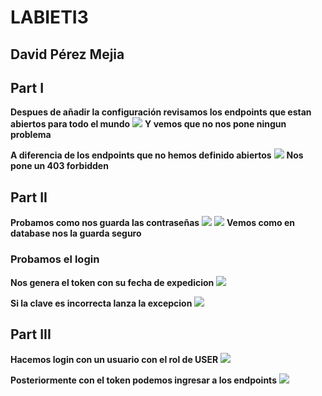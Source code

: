# LABIETI3

## David Pérez Mejia

## Part I
**Despues de añadir la configuración revisamos los endpoints que estan abiertos para todo el mundo**
![](https://github.com/DavidPZ666/LABIETI3/blob/master/img/openendpoint.jpg)
**Y vemos que no nos pone ningun problema** 

**A diferencia de los endpoints que no hemos definido abiertos**
![](https://github.com/DavidPZ666/LABIETI3/blob/master/img/unopenendpoint.jpg)
**Nos pone un 403 forbidden**

## Part II

**Probamos como nos guarda las contraseñas**
![](https://github.com/DavidPZ666/LABIETI3/blob/master/img/probandoClave1.jpg)
![](https://github.com/DavidPZ666/LABIETI3/blob/master/img/probandoClave2.jpg)
**Vemos como en database nos la guarda seguro**

### Probamos el login 

**Nos genera el token con su fecha de expedicion**
![](https://github.com/DavidPZ666/LABIETI3/blob/master/img/login1.jpg)

**Si la clave es incorrecta lanza la excepcion**
![](https://github.com/DavidPZ666/LABIETI3/blob/master/img/login2.jpg)


## Part III

**Hacemos login con un usuario con el rol de USER**
![](https://github.com/DavidPZ666/LABIETI3/blob/master/img/partIII1.jpg)

**Posteriormente con el token podemos ingresar a los endpoints**
![](https://github.com/DavidPZ666/LABIETI3/blob/master/img/partIII2.jpg)
